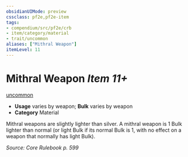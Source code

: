 ```yaml
---
obsidianUIMode: preview
cssclass: pf2e,pf2e-item
tags:
- compendium/src/pf2e/crb
- item/category/material
- trait/uncommon
aliases: ["Mithral Weapon"]
itemLevel: 11
---
```

# Mithral Weapon *Item 11+*  
[uncommon](../../../rules/traits/uncommon.md)  

- **Usage** varies by weapon; **Bulk** varies by weapon
- **Category** Material

Mithral weapons are slightly lighter than silver. A mithral weapon is 1 Bulk lighter than normal (or light Bulk if its normal Bulk is 1, with no effect on a weapon that normally has light Bulk).

*Source: Core Rulebook p. 599*